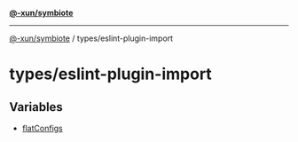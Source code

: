 [**@-xun/symbiote**](../../README.md)

***

[@-xun/symbiote](../../README.md) / types/eslint-plugin-import

# types/eslint-plugin-import

## Variables

- [flatConfigs](variables/flatConfigs.md)
